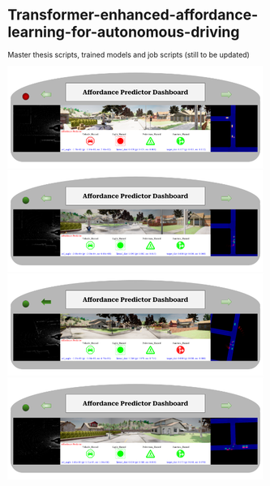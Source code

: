 # Transformer-enhanced-affordance-learning-for-autonomous-driving
Master thesis scripts, trained models and job scripts (still to be updated)

![TimeStamp1](trained_models/img/DA1.png)
![TimeStamp2](trained_models/img/DA2.png)
![TimeStamp3](trained_models/img/DA3.png)
![TimeStamp4](trained_models/img/DA4.png)




